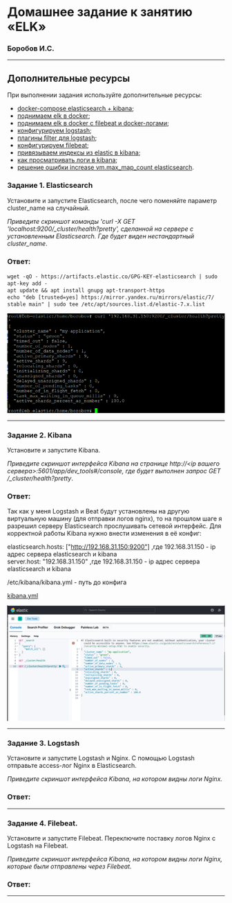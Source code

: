 # Домашнее задание к занятию «ELK»

### Боробов И.С.

---

## Дополнительные ресурсы

При выполнении задания используйте дополнительные ресурсы:
- [docker-compose elasticsearch + kibana](11-03/docker-compose.yaml);
- [поднимаем elk в docker](https://www.elastic.co/guide/en/elasticsearch/reference/7.17/docker.html);
- [поднимаем elk в docker с filebeat и docker-логами](https://www.sarulabs.com/post/5/2019-08-12/sending-docker-logs-to-elasticsearch-and-kibana-with-filebeat.html);
- [конфигурируем logstash](https://www.elastic.co/guide/en/logstash/7.17/configuration.html);
- [плагины filter для logstash](https://www.elastic.co/guide/en/logstash/current/filter-plugins.html);
- [конфигурируем filebeat](https://www.elastic.co/guide/en/beats/libbeat/5.3/config-file-format.html);
- [привязываем индексы из elastic в kibana](https://www.elastic.co/guide/en/kibana/7.17/index-patterns.html);
- [как просматривать логи в kibana](https://www.elastic.co/guide/en/kibana/current/discover.html);
- [решение ошибки increase vm.max_map_count elasticsearch](https://stackoverflow.com/questions/42889241/how-to-increase-vm-max-map-count).

### Задание 1. Elasticsearch 

Установите и запустите Elasticsearch, после чего поменяйте параметр cluster_name на случайный. 

*Приведите скриншот команды 'curl -X GET 'localhost:9200/_cluster/health?pretty', сделанной на сервере с установленным Elasticsearch. Где будет виден нестандартный cluster_name*.

### Ответ:
```
wget -qO - https://artifacts.elastic.co/GPG-KEY-elasticsearch | sudo apt-key add - 
apt update && apt install gnupg apt-transport-https 
echo "deb [trusted=yes] https://mirror.yandex.ru/mirrors/elastic/7/ stable main" | sudo tee /etc/apt/sources.list.d/elastic-7.x.list
```
![img-11-03-1](https://github.com/Borobov/05-Data-storage-and-transmission-systems-/blob/9527a3c2bb8c707df2281515b3d654463f8e40a1/IMG-11-03/img-11-03-1.png)

---

### Задание 2. Kibana

Установите и запустите Kibana.

*Приведите скриншот интерфейса Kibana на странице http://<ip вашего сервера>:5601/app/dev_tools#/console, где будет выполнен запрос GET /_cluster/health?pretty*.

### Ответ:

Так как у меня Logstash и Beat будут установлены на другую виртуальную машину (для отправки логов nginx), то на прошлом шаге я разрешил серверу Elasticsearch прослушивать сетевой интерфейс. Для корректной работы Kibana нужно внести изменения в её конфиг:  

elasticsearch.hosts: ["http://192.168.31.150:9200"] ,где 192.168.31.150 - ip адрес сервера elasticsearch и kibana  
server.host: "192.168.31.150" ,где 192.168.31.150 - ip адрес сервера elasticsearch и kibana  

/etc/kibana/kibana.yml - путь до конфига  

[kibana.yml](https://github.com/Borobov/05-Data-storage-and-transmission-systems-/blob/02f0500489c18f21caa3e9885a5483ab61590b92/CONF-11-03/kibana.yml)

![img-11-03-2](https://github.com/Borobov/05-Data-storage-and-transmission-systems-/blob/9527a3c2bb8c707df2281515b3d654463f8e40a1/IMG-11-03/img-11-03-2.png)

---

### Задание 3. Logstash

Установите и запустите Logstash и Nginx. С помощью Logstash отправьте access-лог Nginx в Elasticsearch. 

*Приведите скриншот интерфейса Kibana, на котором видны логи Nginx.*

### Ответ:

---

### Задание 4. Filebeat. 

Установите и запустите Filebeat. Переключите поставку логов Nginx с Logstash на Filebeat. 

*Приведите скриншот интерфейса Kibana, на котором видны логи Nginx, которые были отправлены через Filebeat.*

### Ответ:

---
